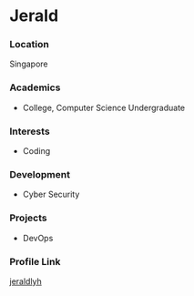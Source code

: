 # Jerald
### Location

Singapore

### Academics

- College, Computer Science Undergraduate

### Interests

- Coding

### Development

- Cyber Security

### Projects

- DevOps

### Profile Link

[jeraldlyh](https://github.com/jeraldlyh)
